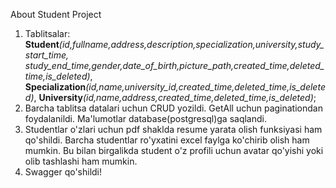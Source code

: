 About Student Project

1. Tablitsalar: **Student**_(id,fullname,address,description,specialization,university,study_start_time, study_end_time,gender,date_of_birth,picture_path,created_time,deleted_time,is_deleted)_,
**Specialization**_(id,name,university_id,created_time,deleted_time,is_deleted)_, **University**_(id,name,address,created_time,deleted_time,is_deleted)_;
2. Barcha tablitsa datalari uchun CRUD yozildi. GetAll uchun paginationdan foydalanildi. Ma'lumotlar database(postgresql)ga saqlandi.
3. Studentlar o'zlari uchun pdf shaklda resume yarata olish funksiyasi ham qo'shildi. Barcha studentlar ro'yxatini excel faylga ko'chirib olish ham mumkin. Bu bilan birgalikda student o'z profili uchun avatar
   qo'yishi yoki olib tashlashi ham mumkin.
4. Swagger qo'shildi!
